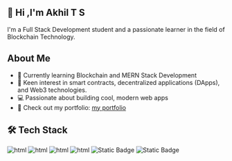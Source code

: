## 👋 Hi ,I'm Akhil T S
I'm a Full Stack Development student and a passionate learner in the field of Blockchain Technology.

## About Me
- 🌱 Currently learning Blockchain and MERN Stack Development
- 🧠 Keen interest in smart contracts, decentralized applications (DApps), and Web3 technologies.
- 💻 Passionate about building cool, modern web apps
- 🔗 Check out my portfolio: <a href="https://akhilts26.github.io/">my portfolio</a>

## 🛠️ Tech Stack
![html](https://img.shields.io/badge/HTML-html?style=for-the-badge&logo=html5&logoColor=%23f9f9f9&color=%23303030)
![html](https://img.shields.io/badge/CSS-css?style=for-the-badge&logo=css&color=%23fe9200)
![html](https://img.shields.io/badge/JAVASCRIPT-javascript?style=for-the-badge&logo=javascript&logoColor=%23fefe00&color=%23474702)
![html](https://img.shields.io/badge/PYTHON-python?style=for-the-badge&logo=python&logoColor=%23fcfcfc&color=%230041cc)
![Static Badge](https://img.shields.io/badge/NODE.JS-08bdbd?style=for-the-badge&logo=nodedotjs&logoColor=%23ffffff)
![Static Badge](https://img.shields.io/badge/EXPRESS.JS-6e4b7f?style=for-the-badge&logo=express&logoColor=%23ffffff)


<!--
**akhilts26/akhilts26** is a ✨ _special_ ✨ repository because its `README.md` (this file) appears on your GitHub profile.

Here are some ideas to get you started:

- 🔭 I’m currently working on ...
- 🌱 I’m currently learning ...
- 👯 I’m looking to collaborate on ...
- 🤔 I’m looking for help with ...
- 💬 Ask me about ...
- 📫 How to reach me: ...
- 😄 Pronouns: ...
- ⚡ Fun fact: ...
-->
